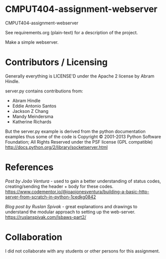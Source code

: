 CMPUT404-assignment-webserver
=============================

CMPUT404-assignment-webserver

See requirements.org (plain-text) for a description of the project.

Make a simple webserver.

Contributors / Licensing
========================

Generally everything is LICENSE'D under the Apache 2 license by Abram Hindle.

server.py contains contributions from:

* Abram Hindle
* Eddie Antonio Santos
* Jackson Z Chang
* Mandy Meindersma 
* Katherine Richards

But the server.py example is derived from the python documentation
examples thus some of the code is Copyright © 2001-2013 Python
Software Foundation; All Rights Reserved under the PSF license (GPL
compatible) http://docs.python.org/2/library/socketserver.html

References
========================
*Post by João Ventura* - used to gain a better understanding of status codes, creating/sending the header + body for these codes.
https://www.codementor.io/@joaojonesventura/building-a-basic-http-server-from-scratch-in-python-1cedkg0842 

*Blog post by Ruslan Spivak* - great explanations and drawings to understand the modular approach to setting up the web-server.
https://ruslanspivak.com/lsbaws-part2/

Collaboration
========================
I did not collaborate with any students or other persons for this assignment.
